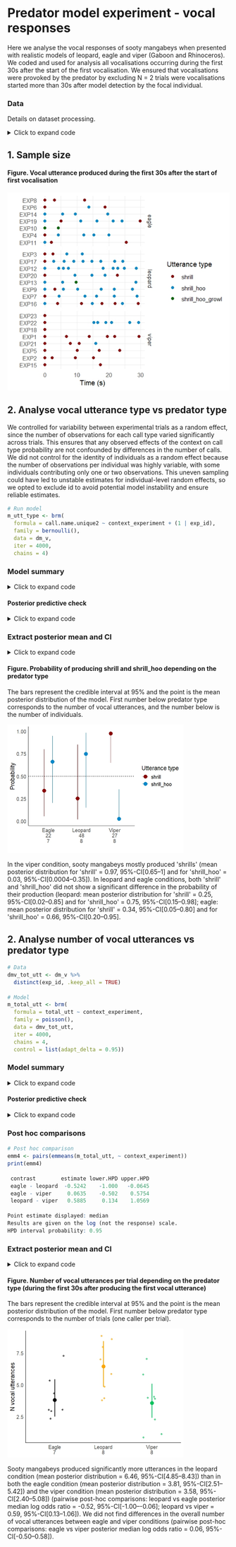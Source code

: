 # Predator model experiment - vocal responses
Here we analyse the vocal responses of sooty mangabeys when presented with realistic models of leopard, eagle and viper (Gaboon and Rhinoceros). 
We coded and used for analysis all vocalisations occurring during the first 30s after the start of the first vocalisation. 
We ensured that vocalisations were provoked by the predator by excluding N = 2 trials were vocalisations started more than 30s after model detection by the focal individual.

### Data
Details on dataset processing.
<details>
  <summary>Click to expand code</summary>
  
```r
# Dataset
# select the datafile "mangabey call wide" 
csvFile <- file.choose()

dm_v  = read.csv(csvFile, header=T)

# Create variable call.name.unique2 transforming shrill_hoo_growl and shrill_hoo as 1 and shrill as 0
dm_v$call.name.unique2 <- ifelse(dm_v$call.name.unique %in% c("shrill_hoo", "shrill_hoo_growl"), 1, 0)

# Count the number of rows (utterances) for each exp_id in the dataset
total_utt <- dm_v %>%
  group_by(exp_id) %>%
  summarise(total_utt = n())

# Merge the total_utt back into the original dataset
dm_v <- dm_v %>%
  left_join(total_utt, by = "exp_id")

# Plot vocal utterance by context and time of production
ggplot(dm_v, aes(x = begin_time_s_calibrated, y = as.factor(exp_id), color = as.factor(call.name.unique))) +
  geom_point(size = 2) +  
  scale_color_manual(values = c("darkred", "#08C", "darkgreen"), labels = c("shrill", "shrill_hoo", "shrill_hoo_growl")) +
  labs(x = "Time (s)", y = "", color = "Utterance type") +
  theme_minimal() +
  facet_grid(context_experiment ~ ., scales = "free_y", space = "free_y")  # Stacks facets vertically

 ```
</details>

## 1. Sample size 
#### Figure. Vocal utterance produced during the first 30s after the start of first vocalisation
<img src="https://github.com/AuriLF/mgb_predator/blob/main/1.%20plots/all_utt.jpeg" alt="voc" width="600"/>

## 2. Analyse vocal utterance type vs predator type 

We controlled for variability between experimental trials as a random effect, since the number of observations for each call type varied significantly across trials. This ensures that any observed effects of the context on call type probability are not confounded by differences in the number of calls. We did not control for the identity of individuals as a random effect because the number of observations per individual was highly variable, with some individuals contributing only one or two observations. This uneven sampling could have led to unstable estimates for individual-level random effects, so we opted to exclude id to avoid potential model instability and ensure reliable estimates. 

```r
# Run model
m_utt_type <- brm(
  formula = call.name.unique2 ~ context_experiment + (1 | exp_id),
  family = bernoulli(),
  data = dm_v,
  iter = 4000, 
  chains = 4)
```
### Model summary

<details>
  <summary>Click to expand code</summary>
  
```r
# Summary
summary(m_utt_type)

Family: bernoulli 
  Links: mu = logit 
Formula: call.name.unique2 ~ context_experiment + (1 | exp_id) 
   Data: dm_v (Number of observations: 108) 
  Draws: 4 chains, each with iter = 4000; warmup = 2000; thin = 1;
         total post-warmup draws = 8000

Multilevel Hyperparameters:
~exp_id (Number of levels: 23) 
              Estimate Est.Error l-95% CI u-95% CI Rhat Bulk_ESS Tail_ESS
sd(Intercept)     2.21      0.76     1.08     3.97 1.00     2701     4117

Regression Coefficients:
                          Estimate Est.Error l-95% CI u-95% CI Rhat Bulk_ESS Tail_ESS
Intercept                     0.67      1.07    -1.37     2.88 1.00     2803     3658
context_experimentleopard     1.09      1.47    -1.74     4.07 1.00     2790     3776
context_experimentviper      -3.58      1.84    -7.89    -0.61 1.00     2877     3271

Draws were sampled using sampling(NUTS). For each parameter, Bulk_ESS
and Tail_ESS are effective sample size measures, and Rhat is the potential
scale reduction factor on split chains (at convergence, Rhat = 1).

# Inspect model
pp_check(m_utt_type, ndraws = 100)
 ```

</details>

#### Posterior predictive check
<details>
  <summary>Click to expand code</summary>
  
<img src="https://github.com/AuriLF/mgb_predator/blob/main/1.%20plots/utt_type_pp.jpeg" alt="utt_pp" width="400"/>

</details>   


### Extract posterior mean and CI

<details>
  <summary>Click to expand code</summary>
  
```r
# Get posterior summary for the fixed effects model
posterior_summary_utt_type <- posterior_summary(m_utt_type)

# Convert the matrix to a data frame
posterior_summary_df2 <- as.data.frame(posterior_summary_utt_type)

# Add the row names as a column for easier filtering
posterior_summary_df2$.row <- rownames(posterior_summary_df2)

# Check the structure of the posterior summary first to get the exact row names
str(posterior_summary_df2)

# Extract the coefficients with exact row name matching
leopard_coeff2 <- posterior_summary_df2 %>%
  filter(.row == "b_context_experimentleopard") %>%
  select(Estimate, Q2.5, Q97.5)

eagle_coeff2 <- posterior_summary_df2 %>%
  filter(.row == "b_Intercept") %>%
  select(Estimate, Q2.5, Q97.5)

viper_coeff2 <- posterior_summary_df2 %>%
  filter(.row == "b_context_experimentviper") %>%
  select(Estimate, Q2.5, Q97.5)

# Check the results to confirm
print(leopard_coeff2)
print(eagle_coeff2)
print(viper_coeff2)

# Combine the results
combined_results2 <- bind_rows(
  mutate(eagle_coeff2, Predator = "Eagle"),
  mutate(leopard_coeff2, Predator = "Leopard"),
  mutate(viper_coeff2, Predator = "Viper"))


# Define the logistic function to convert estimates to probabilities
logistic <- function(x) {
  return(1 / (1 + exp(-x)))
}

# For each predator context, calculate the probability for call 1 and call 0
# Get posterior distributions for estimates (mean, Q2.5, Q97.5) for each context
# Leopard
leopard_mean2 <- leopard_coeff2$Estimate
leopard_q2.5_2 <- leopard_coeff2$Q2.5
leopard_q97.5_2 <- leopard_coeff2$Q97.5

# Eagle
eagle_mean2 <- eagle_coeff2$Estimate 
eagle_q2.5_2 <- eagle_coeff2$Q2.5
eagle_q97.5_2 <- eagle_coeff2$Q97.5

# Viper
viper_mean2 <- viper_coeff2$Estimate  
viper_q2.5_2 <- viper_coeff2$Q2.5 
viper_q97.5_2 <- viper_coeff2$Q97.5 

# Calculate the probabilities for call 1 (logistic function)
prob_eagle_mean2 <- logistic(eagle_mean2)
prob_leopard_mean2 <- logistic(leopard_mean2)
prob_viper_mean2 <- logistic(viper_mean2)

# Calculate CIs for call 1 (logistic function)
prob_eagle_q2.5_2 <- logistic(eagle_q2.5_2)
prob_eagle_q97.5_2 <- logistic(eagle_q97.5_2)

prob_leopard_q2.5_2 <- logistic(leopard_q2.5_2)
prob_leopard_q97.5_2 <- logistic(leopard_q97.5_2)

prob_viper_q2.5_2 <- logistic(viper_q2.5_2)
prob_viper_q97.5_2 <- logistic(viper_q97.5_2)

# For call 0 (1 - probability of call 1)
prob_eagle_0_mean2 <- 1 - prob_eagle_mean2
prob_leopard_0_mean2 <- 1 - prob_leopard_mean2
prob_viper_0_mean2 <- 1 - prob_viper_mean2

prob_eagle_0_q2.5_2 <- 1 - prob_eagle_q97.5_2
prob_eagle_0_q97.5_2 <- 1 - prob_eagle_q2.5_2

prob_leopard_0_q2.5_2 <- 1 - prob_leopard_q97.5_2
prob_leopard_0_q97.5_2 <- 1 - prob_leopard_q2.5_2

prob_viper_0_q2.5_2 <- 1 - prob_viper_q97.5_2
prob_viper_0_q97.5_2 <- 1 - prob_viper_q2.5_2

# Combine the results into a data frame
result2 <- data.frame(
  Predator = c("Eagle", "Leopard", "Viper"),
  Probability_Call1_Mean = c(prob_eagle_mean2, prob_leopard_mean2, prob_viper_mean2),
  Probability_Call1_Q2.5 = c(prob_eagle_q2.5_2, prob_leopard_q2.5_2, prob_viper_q2.5_2),
  Probability_Call1_Q97.5 = c(prob_eagle_q97.5_2, prob_leopard_q97.5_2, prob_viper_q97.5_2),
  Probability_Call0_Mean = c(prob_eagle_0_mean2, prob_leopard_0_mean2, prob_viper_0_mean2),
  Probability_Call0_Q2.5 = c(prob_eagle_0_q2.5_2, prob_leopard_0_q2.5_2, prob_viper_0_q2.5_2),
  Probability_Call0_Q97.5 = c(prob_eagle_0_q97.5_2, prob_leopard_0_q97.5_2, prob_viper_0_q97.5_2)
)

# Print the results
print(result2)

# Reshape the data into long format for easier plotting
result_long2 <- result2 %>%
  pivot_longer(cols = starts_with("Probability"),
               names_to = c("Call_Type", ".value"),
               names_pattern = "Probability_(.*)_(.*)") %>%
  mutate(Call_Type = recode(Call_Type, 
                            "Call1" = "shrill_hoo", 
                            "Call0" = "shrill"))

# Custom labels for x-axis 
custom_labels <- c("Eagle\n22\n7", "Leopard\n48\n8", "Viper\n27\n8")

# Plotting
ggplot(result_long2, aes(x = Predator, y = Mean, color = Call_Type)) +
  geom_point(position = position_dodge(width = 0.5), size = 4) +
  geom_errorbar(aes(ymin = Q2.5, ymax = Q97.5), width = 0, 
                position = position_dodge(width = 0.5)) +
  geom_hline(yintercept = 0.5, linetype = "dashed", color = "black") +
  ylim(0, 1) +
  labs(x = "", y = "Probability", color = "Utterance type") +
  theme_minimal() +
  theme(
    panel.grid.major = element_blank(),
    panel.grid.minor = element_blank(),
    legend.position = "right",
    text = element_text(size = 14),
    axis.text = element_text(size = 12),
    axis.title = element_text(size = 14),
    legend.text = element_text(size = 12),
    legend.title = element_text(size = 14),
    axis.line = element_line(size = 0.5, color = "black")
  ) +
  scale_color_manual(values = c("shrill_hoo" = "#08C", "shrill" = "darkred"))+
  scale_x_discrete(labels = custom_labels) 
 ```

</details>

#### Figure. Probability of producing shrill and shrill_hoo depending on the predator type     
The bars represent the credible interval at 95% and the point is the mean posterior distribution of the model.
First number below predator type corresponds to the number of vocal utterances, and the number below is the number of individuals.

<img src="https://github.com/AuriLF/mgb_predator/blob/main/1.%20plots/utt_type_plot.jpeg" alt="prob_utt" width="400"/>

In the viper condition, sooty mangabeys mostly produced 'shrills' (mean posterior distribution for 'shrill' = 0.97, 95%-CI[0.65–1] and for 'shrill_hoo' = 0.03, 95%-CI[0.0004–0.35]). In leopard and eagle conditions, both 'shrill' and 'shrill_hoo' did not show a significant difference in the probability of their production (leopard: mean posterior distribution for 'shrill' = 0.25, 95%-CI[0.02–0.85] and for 'shrill_hoo' = 0.75, 95%-CI[0.15–0.98]; eagle: mean posterior distribution for 'shrill' = 0.34, 95%-CI[0.05–0.80] and for 'shrill_hoo' = 0.66, 95%-CI[0.20–0.95].         


## 2. Analyse number of vocal utterances vs predator type 

```r
# Data
dmv_tot_utt <- dm_v %>%
  distinct(exp_id, .keep_all = TRUE)

# Model
m_total_utt <- brm(
  formula = total_utt ~ context_experiment,
  family = poisson(),
  data = dmv_tot_utt,
  iter = 4000,
  chains = 4,
  control = list(adapt_delta = 0.95))
```
### Model summary

<details>
  <summary>Click to expand code</summary>
  
```r
# Summary
summary(m_total_utt)

Family: poisson 
  Links: mu = log 
Formula: total_utt ~ context_experiment 
   Data: dmv_tot_utt (Number of observations: 23) 
  Draws: 4 chains, each with iter = 4000; warmup = 2000; thin = 1;
         total post-warmup draws = 8000

Regression Coefficients:
                          Estimate Est.Error l-95% CI u-95% CI Rhat Bulk_ESS Tail_ESS
Intercept                     1.33      0.20     0.92     1.69 1.00     4260     4196
context_experimentleopard     0.53      0.24     0.08     1.02 1.00     4535     4562
context_experimentviper      -0.06      0.27    -0.60     0.48 1.00     4286     4340

Draws were sampled using sampling(NUTS). For each parameter, Bulk_ESS
and Tail_ESS are effective sample size measures, and Rhat is the potential
scale reduction factor on split chains (at convergence, Rhat = 1).

# Inspect model
pp_check(m_total_utt , ndraws = 100)
 ```

</details>

#### Posterior predictive check
<details>
  <summary>Click to expand code</summary>
  
<img src="https://github.com/AuriLF/mgb_predator/blob/main/1.%20plots/utt_total_pp.jpeg" alt="utt_tot_pp" width="400"/>

</details>   

### Post hoc comparisons
```r
# Post hoc comparison 
emm4 <- pairs(emmeans(m_total_utt, ~ context_experiment))
print(emm4)

 contrast        estimate lower.HPD upper.HPD
 eagle - leopard  -0.5242    -1.000   -0.0645
 eagle - viper     0.0635    -0.502    0.5754
 leopard - viper   0.5885     0.134    1.0569

Point estimate displayed: median 
Results are given on the log (not the response) scale. 
HPD interval probability: 0.95 
```

### Extract posterior mean and CI

<details>
  <summary>Click to expand code</summary>
  
```r
# Extract conditional effects
ce_m_total_utt <- conditional_effects(m_total_utt)

# Calculate the mean for the 'estimate__' column 
mean_total_utt <- sapply(ce_m_total_utt$context_experiment$estimate__, mean)

# Extract the 'context_experiment' 
ce_m_total_utt$context_experiment

# Extract the 'context_experiment' data frame for further examination
context_experiment_results <- ce_m_total_utt$context_experiment

# Create the results table by extracting relevant columns
total_utt_results <- data.frame(
  condition = context_experiment_results$context_experiment,  # Conditions
  mean = context_experiment_results$estimate__,              # Mean estimates
  lower_CI = context_experiment_results$lower__,             # Lower CI estimates
  upper_CI = context_experiment_results$upper__              # Upper CI estimates
)

# Print the results table
print(total_utt_results)

# Custom labels for x-axis, e.g., sample size
custom_labels_tot <- c("Eagle\n7", "Leopard\n8", "Viper\n8")

# Plot
ggplot() +
  # Raw data points with jitter for visibility
  geom_point(data = dmv_tot_utt, aes(x = context_experiment, y = total_utt, color = context_experiment),
             position = position_jitter(width = 0.2), alpha = 0.6, size = 1.5) +
  # Mean points for each condition
  geom_point(data = total_utt_results, aes(x = condition, y = mean, color = condition), size = 4) +
  # Error bars without whiskers
  geom_linerange(data = total_utt_results, aes(x = condition, ymin = lower_CI, ymax = upper_CI, color = condition), size = 1) +
  # Labels and theme
  labs(x = NULL, y = "N vocal utterances") +
  theme_minimal() +
  theme( panel.grid.major = element_blank(),  # Remove major grid lines
         panel.grid.minor = element_blank(),  # Remove minor grid lines
         text = element_text(size = 14),      # General text size
         axis.text = element_text(size = 12), # Axis text size
         axis.line = element_line(size = 0.5, color = "black")) +         
  scale_x_discrete(labels = custom_labels_tot) +
  scale_color_manual(values = c("eagle" = "#070707", "leopard" = "orange", "viper" = "#08C45D"))  + # Custom colours
  guides(color = "none")  # Remove legend
 ```

</details>

#### Figure. Number of vocal utterances per trial depending on the predator type (during the first 30s after producing the first vocal utterance)     
The bars represent the credible interval at 95% and the point is the mean posterior distribution of the model.
First number below predator type corresponds to the number of trials (one caller per trial).

<img src="https://github.com/AuriLF/mgb_predator/blob/main/1.%20plots/utt_total_plot.jpeg" alt="utt_tot_plot" width="400"/>

Sooty mangabeys produced significantly more utterances in the leopard condition (mean posterior distribution = 6.46, 95%-CI[4.85–8.43]) than in both the eagle condition (mean posterior distribution = 3.81, 95%-CI[2.51–5.42]) and the viper condition (mean posterior distribution = 3.58, 95%-CI[2.40–5.08]) (pairwise post-hoc comparisons: leopard vs eagle posterior median log odds ratio = -0.52, 95%-CI[-1.00–-0.06]; leopard vs viper = 0.59, 95%-CI[0.13–1.06]). We did not find differences in the overall number of vocal utterances between eagle and viper conditions (pairwise post-hoc comparisons: eagle vs viper posterior median log odds ratio = 0.06, 95%-CI[-0.50–0.58]). 
